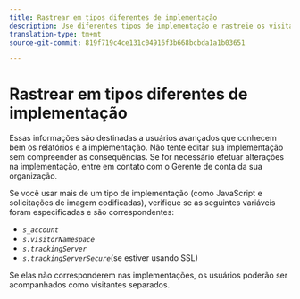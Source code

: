 ```yaml
---
title: Rastrear em tipos diferentes de implementação
description: Use diferentes tipos de implementação e rastreie os visitantes perfeitamente entre eles.
translation-type: tm+mt
source-git-commit: 819f719c4ce131c04916f3b668bcbda1a1b03651

---
```



# Rastrear em tipos diferentes de implementação

Essas informações são destinadas a usuários avançados que conhecem bem os relatórios e a implementação. Não tente editar sua implementação sem compreender as consequências. Se for necessário efetuar alterações na implementação, entre em contato com o Gerente de conta da sua organização.

Se você usar mais de um tipo de implementação (como JavaScript e solicitações de imagem codificadas), verifique se as seguintes variáveis foram especificadas e são correspondentes:

* *`s_account`*
* *`s.visitorNamespace`*
* *`s.trackingServer`*
* *`s.trackingServerSecure`*(se estiver usando SSL)

Se elas não corresponderem nas implementações, os usuários poderão ser acompanhados como visitantes separados.
